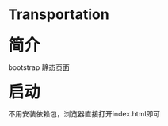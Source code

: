 # Transportation
  
  **<font size=6>简介</font>**
  
  bootstrap    静态页面


  **<font size=6>启动</font>**

  
  不用安装依赖包，浏览器直接打开index.html即可
    
